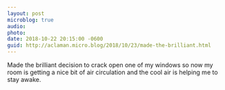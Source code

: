 ```yaml
---
layout: post
microblog: true
audio: 
photo: 
date: 2018-10-22 20:15:00 -0600
guid: http://aclaman.micro.blog/2018/10/23/made-the-brilliant.html
---
```

Made the brilliant decision to crack open one of my windows so now my room is getting a nice bit of air circulation and the cool air is helping me to stay awake.
